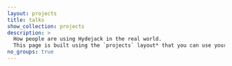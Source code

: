 ```yaml
---
layout: projects
title: talks
show_collection: projects
description: >
  How people are using Hydejack in the real world. 
  This page is built using the `projects` layout* that you can use yourself to build a portfolio.
no_groups: true
---
```

<!--authors-->
